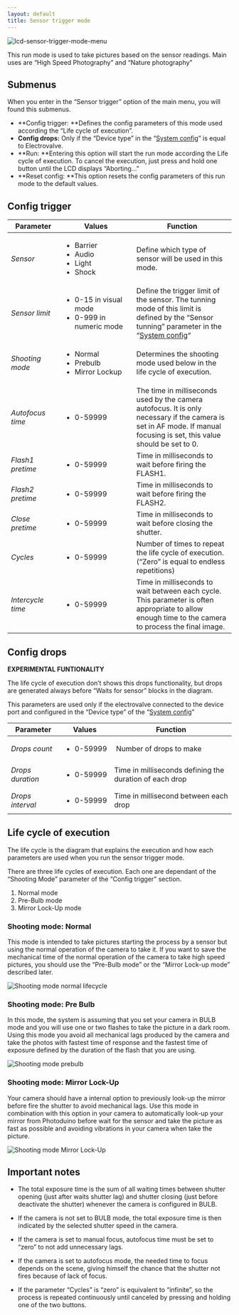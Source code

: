 ```yaml
---
layout: default
title: Sensor trigger mode
---
```

![](../../../assets/images/lcd-sensor-trigger-mode-menu.jpg "lcd-sensor-trigger-mode-menu")

This run mode is used to take pictures based on the sensor readings. Main uses are “High Speed Photography” and “Nature photography”

## Submenus

When you enter in the “Sensor trigger” option of the main menu, you will found this submenus.

-   **Config trigger: **Defines the config parameters of this mode used according the “Life cycle of execution”.
-   **Config drops:** Only if the “Device type” in the “[System config](../system-config/ "System config")” is equal to Electrovalve.
-   **Run: **Entering this option will start the run mode according the Life cycle of execution. To cancel the execution, just press and hold one button until the LCD displays “Aborting…”
-   **Reset config: **This option resets the config parameters of this run mode to the default values.

## Config trigger

<table>
<thead>
<tr>
<th style="width: 100px;"><strong>Parameter</strong></th>
<th style="width: 150px;"><strong>Values</strong></th>
<th><strong>Function</strong></th>
</tr>
</thead>
<tbody>
<tr>
<td><em>Sensor</em></td>
<td>
<ul>
<li>Barrier</li>
<li>Audio</li>
<li>Light</li>
<li>Shock</li>
</ul>
</td>
<td>Define which type of sensor will be used in this mode.</td>
</tr>
<tr>
<td><em>Sensor limit</em></td>
<td>
<ul>
<li>0-15 in visual mode</li>
<li>0-999 in numeric mode</li>
</ul>
</td>
<td>Define the trigger limit of the sensor. The tunning mode of this limit is defined by the “Sensor tunning” parameter in the “<a title="System config" href="../system-config/">System config</a>“</td>
</tr>
<tr>
<td><em>Shooting mode</em></td>
<td>
<ul>
<li>Normal</li>
<li>Prebulb</li>
<li>Mirror Lockup</li>
</ul>
</td>
<td>Determines the shooting mode used below in the life cycle of execution.</td>
</tr>
<tr>
<td><em>Autofocus time</em></td>
<td>
<ul>
<li>0-59999</li>
</ul>
</td>
<td>The time in milliseconds used by the camera autofocus. It is only necessary if the camera is set in AF mode. If manual focusing is set, this value should be set to 0.</td>
</tr>
<tr>
<td><em>Flash1 pretime</em></td>
<td>
<ul>
<li>0-59999</li>
</ul>
</td>
<td>Time in milliseconds to wait before firing the FLASH1.</td>
</tr>
<tr>
<td><em>Flash2 pretime</em></td>
<td>
<ul>
<li>0-59999</li>
</ul>
</td>
<td>Time in milliseconds to wait before firing the FLASH2.</td>
</tr>
<tr>
<td><em>Close pretime</em></td>
<td>
<ul>
<li>0-59999</li>
</ul>
</td>
<td>Time in milliseconds to wait before closing the shutter.</td>
</tr>
<tr>
<td><em>Cycles</em></td>
<td>
<ul>
<li>0-59999</li>
</ul>
</td>
<td>Number of times to repeat the life cycle of execution. (“Zero” is equal to endless repetitions)</td>
</tr>
<tr>
<td><em>Intercycle time</em></td>
<td>
<ul>
<li>0-59999</li>
</ul>
</td>
<td>Time in milliseconds to wait between each cycle. This parameter is often appropriate to allow enough time to the camera to process the final image.</td>
</tr>
</tbody>
</table>

## Config drops

**EXPERIMENTAL FUNTIONALITY**

The life cycle of execution don’t shows this drops functionality, but drops are generated always before “Waits for sensor” blocks in the diagram.

This parameters are used only if the electrovalve connected to the device port and configured in the “Device type” of the “[System config](../system-config/ "System config")”

<table>
<thead>
<tr>
<th style="width: 100px;">Parameter</th>
<th style="width: 100px;">Values</th>
<th>Function</th>
</tr>
</thead>
<tbody>
<tr>
<td><em>Drops count</em></td>
<td>
<ul>
<li>0-59999</li>
</ul>
</td>
<td>&nbsp;Number of drops to make</td>
</tr>
<tr>
<td><em>Drops duration</em></td>
<td>
<ul>
<li>0-59999</li>
</ul>
</td>
<td>Time in milliseconds defining the duration of each drop</td>
</tr>
<tr>
<td><em>Drops interval</em></td>
<td>
<ul>
<li>0-59999</li>
</ul>
</td>
<td>Time in millisecond between each drop</td>
</tr>
</tbody>
</table>

## Life cycle of execution

The life cycle is the diagram that explains the execution and how each parameters are used when you  run the sensor trigger mode.

There are three life cycles of execution. Each one are dependant of the “Shooting Mode” parameter of the “Config trigger” section.

1.  Normal mode
2.  Pre-Bulb mode
3.  Mirror Lock-Up mode

### Shooting mode: Normal

This mode is intended to take pictures starting the process by a sensor but using the normal operation of the camera to take it. If you want to save the mechanical time of the normal operation of the camera to take high speed pictures, you should use the “Pre-Bulb mode” or the “Mirror Lock-up mode” described later.

![](../../../assets/images/en-sensor-shotting-normal-lifecicle.jpg "Shooting mode normal lifecycle")

### Shooting mode: Pre Bulb

In this mode, the system is assuming that you set your camera in BULB mode and  you will use one or two flashes to take the picture in a dark room. Using this mode you avoid all mechanical lags produced by the camera and take the photos with fastest time of response and the fastest time of exposure defined by the duration of the flash that you are using.

![](../../../assets/images/en-sensor-shotting-prebulb-lifecicle.jpg "Shooting mode prebulb")

### Shooting mode: Mirror Lock-Up

Your camera should have a internal option to previously look-up the mirror before fire the shutter to avoid mechanical lags. Use this mode in combination with this option in your camera to automatically look-up your mirror from Photoduino before wait for the sensor and take the picture as fast as possible and avoiding vibrations in your camera when take the picture.

![](../../../assets/images/en-sensor-shotting-mirrorlockup-lifecicle.jpg "Shooting mode Mirror Lock-Up")

## Important notes

-   The total exposure time is the sum of all waiting times between shutter opening (just after waits shutter lag) and shutter closing (just before deactivate the shutter) whenever the camera is configured in BULB.

-   If the camera is not set to BULB mode, the total exposure time is then indicated by the selected shutter speed in the camera.

-   If the camera is set to manual focus, autofocus time must be set to “zero” to not add unnecessary lags.

-   If the camera is set to autofocus mode, the needed time to focus depends on the scene, giving himself the chance that the shutter not fires because of lack of focus.

-   If the parameter “Cycles” is “zero” is equivalent to “infinite”, so the process is repeated continuously until canceled by pressing and holding one of the two buttons.
